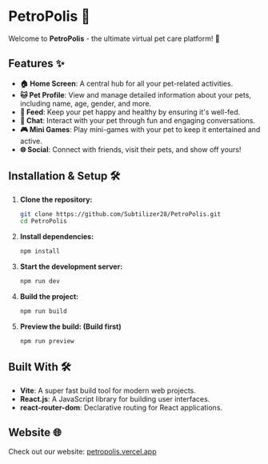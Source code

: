 # PetroPolis 🐾

Welcome to **PetroPolis** - the ultimate virtual pet care platform! 🚀

## Features ✨

- **🏠 Home Screen**: A central hub for all your pet-related activities.
- **🐱 Pet Profile**: View and manage detailed information about your pets, including name, age, gender, and more.
- **🍲 Feed**: Keep your pet happy and healthy by ensuring it's well-fed.
- **💬 Chat**: Interact with your pet through fun and engaging conversations.
- **🎮 Mini Games**: Play mini-games with your pet to keep it entertained and active.
- **🌐 Social**: Connect with friends, visit their pets, and show off yours!

## Installation & Setup 🛠️

1. **Clone the repository:**

   ```sh
   git clone https://github.com/Subtilizer28/PetroPolis.git
   cd PetroPolis
   ```

2. **Install dependencies:**

   ```sh
   npm install
   ```

3. **Start the development server:**

   ```sh
   npm run dev
   ```

4. **Build the project:**

   ```sh
   npm run build
   ```

5. **Preview the build: (Build first)**

   ```sh
   npm run preview
   ```

## Built With 🛠️

- **Vite**: A super fast build tool for modern web projects.
- **React.js**: A JavaScript library for building user interfaces.
- **react-router-dom**: Declarative routing for React applications.

## Website 🌐

Check out our website: [petropolis.vercel.app](https://petropolis.vercel.app)
